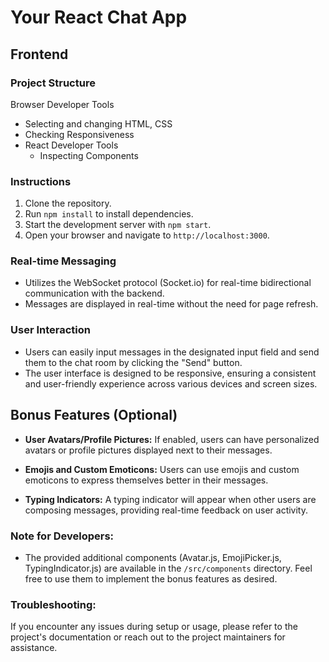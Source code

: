 # Your React Chat App

## Frontend

### Project Structure
Browser Developer Tools
  - Selecting and changing HTML, CSS
  - Checking Responsiveness
- React Developer Tools
  - Inspecting Components



### Instructions

1. Clone the repository.
2. Run `npm install` to install dependencies.
3. Start the development server with `npm start`.
4. Open your browser and navigate to `http://localhost:3000`.

### Real-time Messaging

- Utilizes the WebSocket protocol (Socket.io) for real-time bidirectional communication with the backend.
- Messages are displayed in real-time without the need for page refresh.

### User Interaction

- Users can easily input messages in the designated input field and send them to the chat room by clicking the "Send" button.
- The user interface is designed to be responsive, ensuring a consistent and user-friendly experience across various devices and screen sizes.

## Bonus Features (Optional)

- **User Avatars/Profile Pictures:** If enabled, users can have personalized avatars or profile pictures displayed next to their messages.

- **Emojis and Custom Emoticons:** Users can use emojis and custom emoticons to express themselves better in their messages.

- **Typing Indicators:** A typing indicator will appear when other users are composing messages, providing real-time feedback on user activity.

### Note for Developers:

- The provided additional components (Avatar.js, EmojiPicker.js, TypingIndicator.js) are available in the `/src/components` directory. Feel free to use them to implement the bonus features as desired.

### Troubleshooting:

If you encounter any issues during setup or usage, please refer to the project's documentation or reach out to the project maintainers for assistance.


